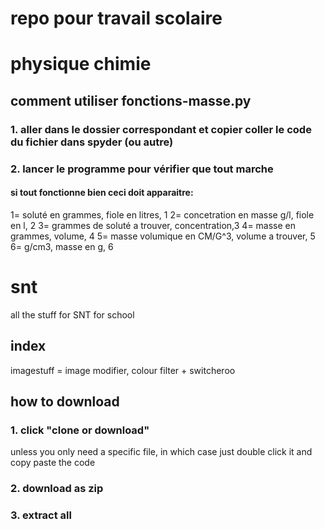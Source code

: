 # repo pour travail scolaire

# physique chimie

## comment utiliser fonctions-masse.py

### 1. aller dans le dossier correspondant et copier coller le code du fichier dans spyder (ou autre)

### 2. lancer le programme pour vérifier que tout marche
#### si tout fonctionne bien ceci doit apparaitre:


1= soluté en grammes, fiole en litres, 1
2= concetration en masse g/l, fiole en l, 2
3= grammes de soluté a trouver, concentration,3
4= masse en grammes, volume, 4
5= masse volumique en CM/G^3, volume a trouver, 5
6= g/cm3, masse en g, 6





# snt

all the stuff for SNT for school

## index

imagestuff = image modifier, colour filter + switcheroo

## how to download
### 1. click "clone or download"
unless you only need a specific file, in which case just double click it and copy paste the code
### 2. download as zip
### 3. extract all

